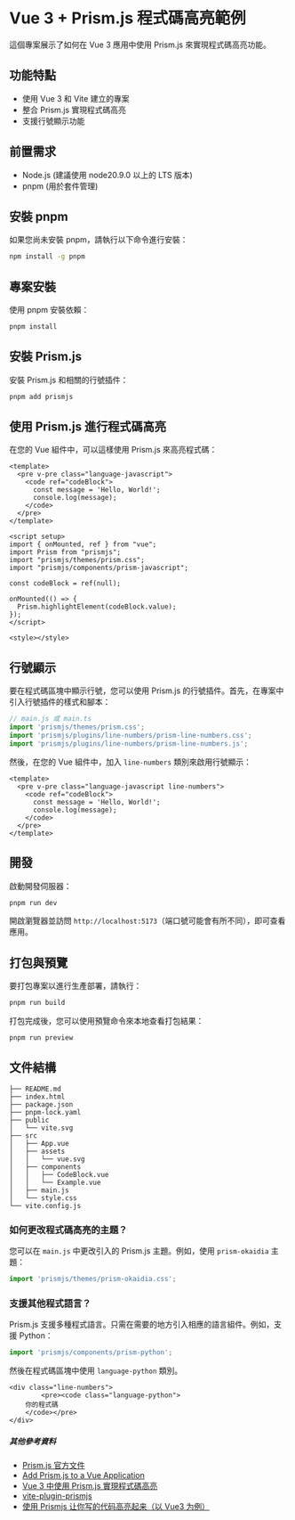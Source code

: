 # Vue 3 + Prism.js 程式碼高亮範例

這個專案展示了如何在 Vue 3 應用中使用 Prism.js 來實現程式碼高亮功能。

## 功能特點

- 使用 Vue 3 和 Vite 建立的專案
- 整合 Prism.js 實現程式碼高亮
- 支援行號顯示功能

## 前置需求

- Node.js (建議使用 node20.9.0 以上的 LTS 版本)
- pnpm (用於套件管理)

## 安裝 pnpm

如果您尚未安裝 pnpm，請執行以下命令進行安裝：

```bash
npm install -g pnpm
```

## 專案安裝

使用 pnpm 安裝依賴：

```bash
pnpm install
```

## 安裝 Prism.js

安裝 Prism.js 和相關的行號插件：

```bash
pnpm add prismjs
```

## 使用 Prism.js 進行程式碼高亮

在您的 Vue 組件中，可以這樣使用 Prism.js 來高亮程式碼：

```vue
<template>
  <pre v-pre class="language-javascript">
    <code ref="codeBlock">
      const message = 'Hello, World!';
      console.log(message);
    </code>
  </pre>
</template>

<script setup>
import { onMounted, ref } from "vue";
import Prism from "prismjs";
import "prismjs/themes/prism.css";
import "prismjs/components/prism-javascript";

const codeBlock = ref(null);

onMounted(() => {
  Prism.highlightElement(codeBlock.value);
});
</script>

<style></style>
```

## 行號顯示

要在程式碼區塊中顯示行號，您可以使用 Prism.js 的行號插件。首先，在專案中引入行號插件的樣式和腳本：

```javascript
// main.js 或 main.ts
import 'prismjs/themes/prism.css';
import 'prismjs/plugins/line-numbers/prism-line-numbers.css';
import 'prismjs/plugins/line-numbers/prism-line-numbers.js';
```

然後，在您的 Vue 組件中，加入 `line-numbers` 類別來啟用行號顯示：

```vue
<template>
  <pre v-pre class="language-javascript line-numbers">
    <code ref="codeBlock">
      const message = 'Hello, World!';
      console.log(message);
    </code>
  </pre>
</template>
```

## 開發

啟動開發伺服器：

```bash
pnpm run dev
```

開啟瀏覽器並訪問 `http://localhost:5173`（端口號可能會有所不同），即可查看應用。

## 打包與預覽

要打包專案以進行生產部署，請執行：

```bash
pnpm run build
```

打包完成後，您可以使用預覽命令來本地查看打包結果：

```bash
pnpm run preview
```

## 文件結構

```
├── README.md
├── index.html
├── package.json
├── pnpm-lock.yaml
├── public
│   └── vite.svg
├── src
│   ├── App.vue
│   ├── assets
│   │   └── vue.svg
│   ├── components
│   │   ├── CodeBlock.vue
│   │   └── Example.vue
│   ├── main.js
│   └── style.css
└── vite.config.js
```

### 如何更改程式碼高亮的主題？

您可以在 `main.js` 中更改引入的 Prism.js 主題。例如，使用 `prism-okaidia` 主題：

```javascript
import 'prismjs/themes/prism-okaidia.css';
```

### 支援其他程式語言？

Prism.js 支援多種程式語言。只需在需要的地方引入相應的語言組件。例如，支援 Python：

```javascript
import 'prismjs/components/prism-python';
```

然後在程式碼區塊中使用 `language-python` 類別。

```vue
<div class="line-numbers">
		<pre><code class="language-python">
    你的程式碼
    </code></pre>
</div>
```

##### 其他參考資料

- [Prism.js 官方文件](https://prismjs.com/docs/)
- [Add Prism.js to a Vue Application](https://dev.to/kevin_odongo35/add-prism-js-to-a-vue-application-3e9p)
- [Vue 3 中使用 Prism.js 實現程式碼高亮](https://www.tuziki.com/coder/article/659bc57747d522c7ba4d49f1)
- [vite-plugin-prismjs](https://www.npmjs.com/package/vite-plugin-prismjs)
- [使用 Prismjs 让你写的代码高亮起来（以 Vue3 为例）](https://blog.csdn.net/qq_43030820/article/details/131918105)